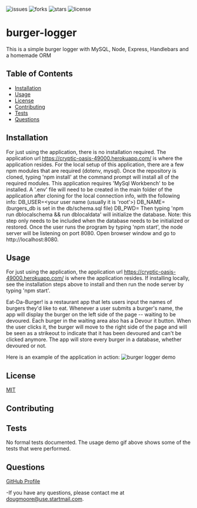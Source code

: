![issues](https://img.shields.io/github/issues/AllAroundD/burger) ![forks](https://img.shields.io/github/forks/AllAroundD/burger) ![stars](https://img.shields.io/github/stars/AllAroundD/burger) ![license](https://img.shields.io/github/license/AllAroundD/burger)


# burger-logger
This is a simple burger logger with MySQL, Node, Express, Handlebars and a homemade ORM

## Table of Contents
  - [Installation](#Installation)
  - [Usage](#Usage)
  - [License](#License)
  - [Contributing](#Contributing)
  - [Tests](#Tests)
  - [Questions](#Questions)

## Installation
  For just using the application, there is no installation required. The application url https://cryptic-oasis-49000.herokuapp.com/ is where the application resides.
  For the local setup of this application, there are a few npm modules that are required (dotenv, mysql). Once the repository is cloned, typing 'npm install' at the command prompt will install all of the required modules.
  This application requires 'MySql Workbench' to be installed.
  A '.env' file will need to be created in the main folder of the application after cloning for the local connection info, with the following info:
    DB_USER=<your user name (usually it is 'root'>)
    DB_NAME=<your database name> (burgers_db is set in the db/schema.sql file)
    DB_PWD=<your password>
  Then typing 'npm run dblocalschema && run dblocaldata' will initialize the database. Note: this step only needs to be included when the database needs to be initialized or restored.
  Once the user runs the program by typing 'npm start', the node server will be listening on port 8080.
  Open browser window and go to http://localhost:8080.

## Usage
  For just using the application, the application url https://cryptic-oasis-49000.herokuapp.com/ is where the application resides.
  If installing locally, see the installation steps above to install and then run the node server by typing 'npm start'.

  Eat-Da-Burger! is a restaurant app that lets users input the names of burgers they'd like to eat.
  Whenever a user submits a burger's name, the app will display the burger on the left side of the page -- waiting to be devoured.
  Each burger in the waiting area also has a Devour it button. When the user clicks it, the burger will move to the right side of the page and will be seen as a strikeout to indicate that it has been devoured and can't be clicked anymore.
  The app will store every burger in a database, whether devoured or not.

Here is an example of the application in action:
![burger logger demo](./public/assets/img/burger-demo.gif)

## License
  [MIT](LICENSE)

## Contributing
  

## Tests
  No formal tests documented. The usage demo gif above shows some of the tests that were performed.

## Questions

[GitHub Profile](https://github.com/AllAroundD/)

-If you have any questions, please contact me at [dougmoore@use.startmail.com](mailto:dougmoore@use.startmail.com?subject=[GitHub]%20Source%20Question).
